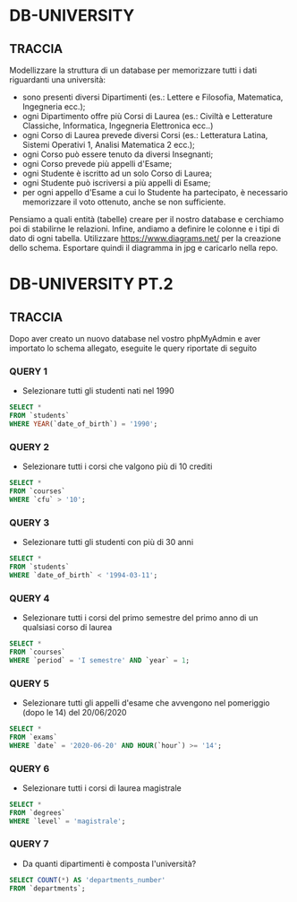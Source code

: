 # DB-UNIVERSITY

## TRACCIA

Modellizzare la struttura di un database per memorizzare tutti i dati riguardanti una università:

- sono presenti diversi Dipartimenti (es.: Lettere e Filosofia, Matematica, Ingegneria ecc.);
- ogni Dipartimento offre più Corsi di Laurea (es.: Civiltà e Letterature Classiche, Informatica, Ingegneria Elettronica ecc..)
- ogni Corso di Laurea prevede diversi Corsi (es.: Letteratura Latina, Sistemi Operativi 1, Analisi Matematica 2 ecc.);
- ogni Corso può essere tenuto da diversi Insegnanti;
- ogni Corso prevede più appelli d'Esame;
- ogni Studente è iscritto ad un solo Corso di Laurea;
- ogni Studente può iscriversi a più appelli di Esame;
- per ogni appello d'Esame a cui lo Studente ha partecipato, è necessario memorizzare il voto ottenuto, anche se non sufficiente.

Pensiamo a quali entità (tabelle) creare per il nostro database e cerchiamo poi di stabilirne le relazioni. Infine, andiamo a definire le colonne e i tipi di dato di ogni tabella.
Utilizzare https://www.diagrams.net/ per la creazione dello schema.
Esportare quindi il diagramma in jpg e caricarlo nella repo.

# DB-UNIVERSITY PT.2

## TRACCIA

Dopo aver creato un nuovo database nel vostro phpMyAdmin e aver importato lo schema allegato, eseguite le query riportate di seguito

### QUERY 1

- Selezionare tutti gli studenti nati nel 1990

```sql
SELECT *
FROM `students`
WHERE YEAR(`date_of_birth`) = '1990';
```

### QUERY 2

- Selezionare tutti i corsi che valgono più di 10 crediti

```sql
SELECT *
FROM `courses`
WHERE `cfu` > '10';
```

### QUERY 3

- Selezionare tutti gli studenti con più di 30 anni

```sql
SELECT *
FROM `students`
WHERE `date_of_birth` < '1994-03-11';
```

### QUERY 4

- Selezionare tutti i corsi del primo semestre del primo anno di un qualsiasi corso di
  laurea

```sql
SELECT *
FROM `courses`
WHERE `period` = 'I semestre' AND `year` = 1;
```

### QUERY 5

- Selezionare tutti gli appelli d'esame che avvengono nel pomeriggio (dopo le 14) del
  20/06/2020

```sql
SELECT *
FROM `exams`
WHERE `date` = '2020-06-20' AND HOUR(`hour`) >= '14';
```

### QUERY 6

- Selezionare tutti i corsi di laurea magistrale

```sql
SELECT *
FROM `degrees`
WHERE `level` = 'magistrale';
```

### QUERY 7

- Da quanti dipartimenti è composta l'università?

```sql
SELECT COUNT(*) AS 'departments_number'
FROM `departments`;
```
